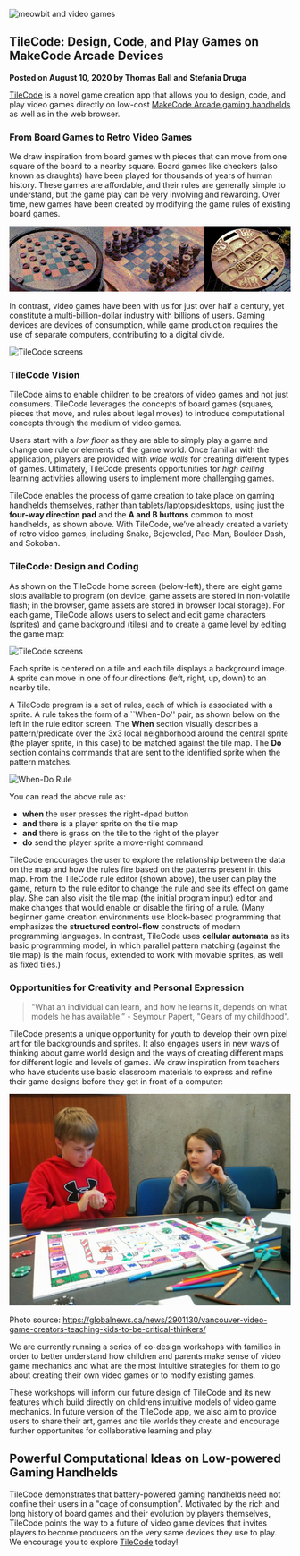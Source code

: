 ![meowbit and video games](/static/blog/arcade/tilecode/meowbit.GIF)

## TileCode: Design, Code, and Play Games on MakeCode Arcade Devices

**Posted on August 10, 2020 by Thomas Ball and Stefania Druga**

[TileCode](https://microsoft.github.io/tilecode) is a novel game creation app that allows you to design, code, and play video games directly on low-cost [MakeCode Arcade gaming handhelds](https://arcade.makecode.com/hardware) as well as in the web browser.

### From Board Games to Retro Video Games

We draw inspiration from board games with pieces that can move from one square of the board to a nearby square. Board games like checkers (also known as draughts) have been played for thousands of years of human history.  These games are affordable, and their rules are generally simple to understand, but the game play can be very involving and rewarding. Over time, new games have been created by modifying the game rules of existing board games.

![board games](/static/blog/arcade/tilecode/boardGames.GIF)

In contrast, video games have been with us for just over half a century, yet constitute a multi-billion-dollar industry with billions of users.  Gaming devices are devices of consumption, while game production requires the use of separate computers, contributing to a digital divide.

![TileCode screens](/static/blog/arcade/tilecode/handhels.GIF)

### TileCode Vision

TileCode aims to enable children to be creators of video games and not just consumers. TileCode leverages the concepts of board games (squares, pieces that move, and rules about legal moves) to introduce computational concepts through the medium of video games. 

Users start with a *low floor* as they are able to simply play a game and change one rule or elements of the game world. Once familiar with the application, players are provided with *wide walls* for creating different types of games. Ultimately, TileCode presents opportunities for *high ceiling* learning activities allowing users to implement more challenging games.

TileCode enables the process of game creation to take place on gaming handhelds themselves, rather than tablets/laptops/desktops, using just the **four-way direction pad** and the **A and B buttons** common to most handhelds,
as shown above. With TileCode, we’ve already created a variety of retro video games, including Snake, Bejeweled, Pac-Man, Boulder Dash, and Sokoban.

### TileCode: Design and Coding

As shown on the TileCode home screen (below-left), there are eight game slots available to program (on device, game assets are stored in non-volatile flash; in the browser, game assets are stored in browser local storage). For each game, TileCode allows users to select and edit game characters (sprites) and game background (tiles) and to create a game level by editing the game map:

![TileCode screens](/static/blog/arcade/tilecode/tileCodeScreens.GIF)

Each sprite is centered on a tile and each tile displays a background image. A sprite can move in one of four directions (left, right, up, down) to an nearby tile.

A TileCode program is a set of rules, each of which is associated with a sprite. A rule takes the form of a ``When-Do'' pair, as shown below on the left in the rule editor screen. The **When** section visually describes a pattern/predicate over the 3x3 local neighborhood around the central sprite (the player sprite, in this case) to be matched against the tile map.  The **Do** section contains commands that are sent to the identified sprite when the pattern matches.

![When-Do Rule](/static/blog/arcade/tilecode/editPlayMap.GIF)

You can read the above rule as:
- **when** the user presses the right-dpad button
- **and** there is a player sprite on the tile map
- **and** there is grass on the tile to the right of the player
- **do** send the player sprite a move-right command

TileCode encourages the user to explore the relationship between the data on the map and how the rules fire based on the patterns present in this map. From the TileCode rule editor (shown above), the user can play the game, return to the rule editor to change the rule and see its effect on game play. She can also visit the tile map (the initial program input) editor and make changes that would enable or disable the firing of a rule. (Many beginner game creation environments use block-based programming that emphasizes the **structured control-flow** constructs of modern programming languages. In contrast, TileCode uses **cellular automata** as its basic programming model, in which parallel pattern matching (against the tile map) is the main focus, extended to work with movable sprites, as well as fixed tiles.)

### Opportunities for Creativity and Personal Expression

> "What an individual can learn, and how he learns it, depends on what models he has available.” - Seymour Papert, "Gears of my childhood".

TileCode presents a unique opportunity for youth to develop their own pixel art for tile backgrounds and sprites. It also engages users in new ways of thinking about game world design and the ways of creating different maps for different logic and levels of games. We draw inspiration from teachers who have students use basic classroom materials to express and refine their game designs before they get in front of a computer:

![Children drawing a game timeline](/static/blog/arcade/tilecode/tilecode_kids_gamedesign.jpg) 

Photo source: https://globalnews.ca/news/2901130/vancouver-video-game-creators-teaching-kids-to-be-critical-thinkers/

We are currently running a series of co-design workshops with families in order to better understand how children and parents make sense of video game mechanics and what are the most intuitive strategies for them to go about creating their own video games or to modify existing games. 

These workshops will inform our future design of TileCode and its new features which build directly on childrens intuitive models of video game mechanics. In future version of the TileCode app, we also aim to provide users to share their art, games and tile worlds they create and encourage further opportunites for collaborative learning and play.

## Powerful Computational Ideas on Low-powered Gaming Handhelds

TileCode demonstrates that battery-powered gaming handhelds need not confine their users in a "cage of consumption".  Motivated by the rich and long history of board games and their evolution by players themselves, TileCode points the way to a future of video game devices that invites players to become producers on the very same devices they use to play. We encourage you to explore [TileCode](https://microsoft.github.io/tilecode) today!
